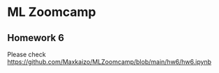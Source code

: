 # ML Zoomcamp
## Homework 6

Please check https://github.com/Maxkaizo/MLZoomcamp/blob/main/hw6/hw6.ipynb
